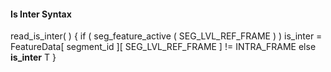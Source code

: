 #### Is Inter Syntax

<div class="syntax">
read_is_inter( ) {
    if ( seg_feature_active ( SEG_LVL_REF_FRAME ) )
        is_inter = FeatureData[ segment_id ][ SEG_LVL_REF_FRAME ] != INTRA_FRAME
    else
        <b>is_inter</b>                                                       T
}
</div>
